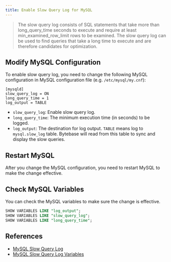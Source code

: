 ```yaml
---
title: Enable Slow Query Log for MySQL
---
```


> The slow query log consists of SQL statements that take more than long_query_time seconds to execute and require at least min_examined_row_limit rows to be examined. The slow query log can be used to find queries that take a long time to execute and are therefore candidates for optimization.

## Modify MySQL Configuration

To enable slow query log, you need to change the following MySQL configuration in MySQL configuration file (e.g. `/etc/mysql/my.cnf`):

```
[mysqld]
slow_query_log = ON
long_query_time = 1
log_output = TABLE
```

- `slow_query_log`: Enable slow query log.
- `long_query_time`: The minimum execution time (in seconds) to be logged.
- `log_output`: The destination for log output. `TABLE` means log to `mysql.slow_log` table. Bytebase will read from this table to sync and display the slow queries.

## Restart MySQL

After you change the MySQL configuration, you need to restart MySQL to make the change effective.

## Check MySQL Variables

You can check the MySQL variables to make sure the change is effective.

```sql
SHOW VARIABLES LIKE "log_output";
SHOW VARIABLES LIKE "slow_query_log";
SHOW VARIABLES LIKE "long_query_time";
```

## References

- [MySQL Slow Query Log](https://dev.mysql.com/doc/refman/5.7/en/slow-query-log.html)
- [MySQL Slow Query Log Variables](https://dev.mysql.com/doc/refman/5.7/en/server-system-variables.html#sysvar_slow_query_log)